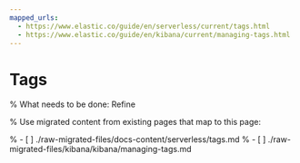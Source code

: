 ```yaml
---
mapped_urls:
  - https://www.elastic.co/guide/en/serverless/current/tags.html
  - https://www.elastic.co/guide/en/kibana/current/managing-tags.html
---
```


# Tags

% What needs to be done: Refine

% Use migrated content from existing pages that map to this page:

% - [ ] ./raw-migrated-files/docs-content/serverless/tags.md
% - [ ] ./raw-migrated-files/kibana/kibana/managing-tags.md